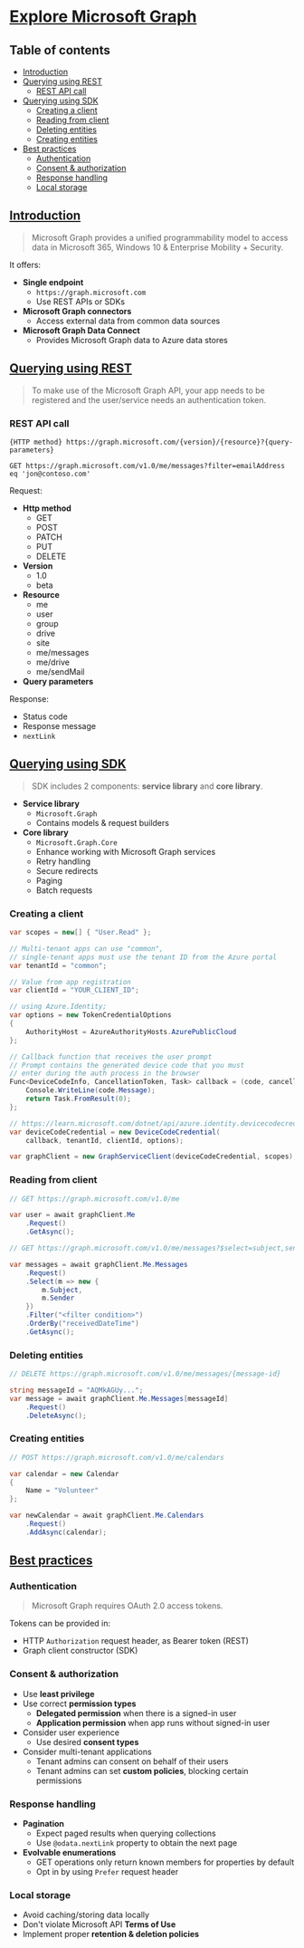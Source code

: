 # [Explore Microsoft Graph](https://learn.microsoft.com/en-us/training/modules/microsoft-graph/) <!-- omit in toc -->

## Table of contents <!-- omit in toc -->

- [Introduction](#introduction)
- [Querying using REST](#querying-using-rest)
  - [REST API call](#rest-api-call)
- [Querying using SDK](#querying-using-sdk)
  - [Creating a client](#creating-a-client)
  - [Reading from client](#reading-from-client)
  - [Deleting entities](#deleting-entities)
  - [Creating entities](#creating-entities)
- [Best practices](#best-practices)
  - [Authentication](#authentication)
  - [Consent \& authorization](#consent--authorization)
  - [Response handling](#response-handling)
  - [Local storage](#local-storage)

## [Introduction](https://learn.microsoft.com/en-us/training/modules/microsoft-graph/2-microsoft-graph-overview)

> Microsoft Graph provides a unified programmability model to access data in Microsoft 365, Windows 10 & Enterprise Mobility + Security.

It offers:

- **Single endpoint**
  - `https://graph.microsoft.com`
  - Use REST APIs or SDKs
- **Microsoft Graph connectors**
  - Access external data from common data sources
- **Microsoft Graph Data Connect**
  - Provides Microsoft Graph data to Azure data stores

## [Querying using REST](https://learn.microsoft.com/en-us/training/modules/microsoft-graph/3-microsoft-graph-api)

> To make use of the Microsoft Graph API, your app needs to be registered and the user/service needs an authentication token.

### REST API call

```
{HTTP method} https://graph.microsoft.com/{version}/{resource}?{query-parameters}
```

```
GET https://graph.microsoft.com/v1.0/me/messages?filter=emailAddress eq 'jon@contoso.com'
```

Request:

- **Http method**
  - GET
  - POST
  - PATCH
  - PUT
  - DELETE
- **Version**
  - 1.0
  - beta
- **Resource**
  - me
  - user
  - group
  - drive
  - site
  - me/messages
  - me/drive
  - me/sendMail
- **Query parameters**

Response:

- Status code
- Response message
- `nextLink`

## [Querying using SDK](https://learn.microsoft.com/en-us/training/modules/microsoft-graph/4-microsoft-graph-sdk)

> SDK includes 2 components: **service library** and **core library**.

- **Service library**
  - `Microsoft.Graph`
  - Contains models & request builders
- **Core library**
  - `Microsoft.Graph.Core`
  - Enhance working with Microsoft Graph services
  - Retry handling
  - Secure redirects
  - Paging
  - Batch requests

### Creating a client

```c#
var scopes = new[] { "User.Read" };

// Multi-tenant apps can use "common",
// single-tenant apps must use the tenant ID from the Azure portal
var tenantId = "common";

// Value from app registration
var clientId = "YOUR_CLIENT_ID";

// using Azure.Identity;
var options = new TokenCredentialOptions
{
    AuthorityHost = AzureAuthorityHosts.AzurePublicCloud
};

// Callback function that receives the user prompt
// Prompt contains the generated device code that you must
// enter during the auth process in the browser
Func<DeviceCodeInfo, CancellationToken, Task> callback = (code, cancellation) => {
    Console.WriteLine(code.Message);
    return Task.FromResult(0);
};

// https://learn.microsoft.com/dotnet/api/azure.identity.devicecodecredential
var deviceCodeCredential = new DeviceCodeCredential(
    callback, tenantId, clientId, options);

var graphClient = new GraphServiceClient(deviceCodeCredential, scopes);
```

### Reading from client

```c#
// GET https://graph.microsoft.com/v1.0/me

var user = await graphClient.Me
    .Request()
    .GetAsync();

// GET https://graph.microsoft.com/v1.0/me/messages?$select=subject,sender&$filter=<some condition>&orderBy=receivedDateTime

var messages = await graphClient.Me.Messages
    .Request()
    .Select(m => new {
        m.Subject,
        m.Sender
    })
    .Filter("<filter condition>")
    .OrderBy("receivedDateTime")
    .GetAsync();
```

### Deleting entities

```c#
// DELETE https://graph.microsoft.com/v1.0/me/messages/{message-id}

string messageId = "AQMkAGUy...";
var message = await graphClient.Me.Messages[messageId]
    .Request()
    .DeleteAsync();
```

### Creating entities

```c#
// POST https://graph.microsoft.com/v1.0/me/calendars

var calendar = new Calendar
{
    Name = "Volunteer"
};

var newCalendar = await graphClient.Me.Calendars
    .Request()
    .AddAsync(calendar);
```

## [Best practices](https://learn.microsoft.com/en-us/training/modules/microsoft-graph/5-microsoft-graph-best-practices)

### Authentication

> Microsoft Graph requires OAuth 2.0 access tokens.

Tokens can be provided in:

- HTTP `Authorization` request header, as Bearer token (REST)
- Graph client constructor (SDK)

### Consent & authorization

- Use **least privilege**
- Use correct **permission types**
  - **Delegated permission** when there is a signed-in user
  - **Application permission** when app runs without signed-in user
- Consider user experience
  - Use desired **consent types**
- Consider multi-tenant applications
  - Tenant admins can consent on behalf of their users
  - Tenant admins can set **custom policies**, blocking certain permissions

### Response handling

- **Pagination**
  - Expect paged results when querying collections
  - Use `@odata.nextLink` property to obtain the next page
- **Evolvable enumerations**
  - GET operations only return known members for properties by default
  - Opt in by using `Prefer` request header

### Local storage

- Avoid caching/storing data locally
- Don't violate Microsoft API **Terms of Use**
- Implement proper **retention & deletion policies**
